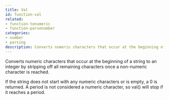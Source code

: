 ```yaml
---
title: Val
id: function-val
related:
- function-tonumeric
- function-parsenumber
categories:
- number
- parsing
description: Converts numeric characters that occur at the beginning of a string to an integer.
---
```


Converts numeric characters that occur at the beginning of a string to an integer by stripping off all remaining characters once a non-numeric character is reached.

If the string does not start with any numeric characters or is empty, a 0 is returned. A period is not considered a numeric character, so val() will stop if it reaches a period.
